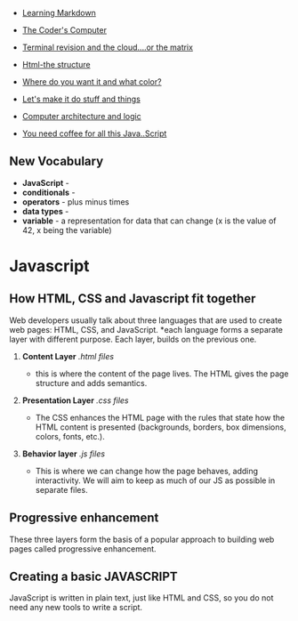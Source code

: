 <nav>

-  [Learning Markdown](01-learning-markdown.md) 

- [The Coder's Computer](02-the-coders-computer.md)

- [Terminal revision and the cloud....or the matrix](03-revisions-and-the-cloud.md)

- [Html-the structure](04-structure-with-html.md)

- [Where do you want it and what color?](05-design-with-css.md)

- [Let's make it do stuff and things](06a-dynamic-with-javascript.md)

- [Computer architecture and logic](06b-computer-architecture-and-logic.md)

- [You need coffee for all this Java..Script](07-programming-with-js.md)

</nav>

## New Vocabulary
- **JavaScript** - 
- **conditionals** - 
- **operators** - plus minus times
- **data types** - 
- **variable** - a representation for data that can change (x is the value of 42, x being the variable)

# Javascript

## How HTML, CSS and Javascript  fit together

Web developers usually talk about three languages that are used to create web pages: HTML, CSS, and JavaScript.
*each language forms a separate layer with different purpose. Each layer, builds on the previous one.

1. **Content Layer** *.html files*
    - this is where the content of the page lives. The HTML gives the page structure and adds semantics.

2. **Presentation Layer** *.css files*
    - The CSS enhances the HTML page with the rules that state how the HTML content is presented (backgrounds, borders, box dimensions, colors, fonts, etc.).

3. **Behavior layer** *.js files*
    - This is where we can change how the page behaves, adding interactivity. We will aim to keep as much of our JS as possible in separate files.

## Progressive enhancement

These three layers form the basis of a popular approach to building web pages called progressive enhancement.

## Creating a basic JAVASCRIPT

JavaScript is written in plain text, just like HTML and CSS, so you do not need any new tools to write a script.

